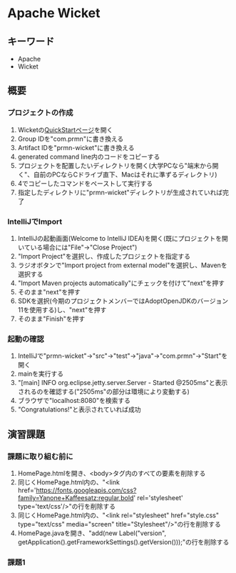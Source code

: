 # Apache Wicket

## キーワード

* Apache
* Wicket

## 概要

### プロジェクトの作成

1. Wicketの[QuickStartページ](https://wicket.apache.org/start/quickstart.html)を開く
2. Group IDを"com.prmn"に書き換える
3. Artifact IDを"prmn-wicket"に書き換える
4. generated command line内のコードをコピーする
5. プロジェクトを配置したいディレクトリを開く(大学PCなら"端末から開く"、自前のPCならCドライブ直下、Macはそれに準ずるディレクトリ)
6. 4でコピーしたコマンドをペーストして実行する
7. 指定したディレクトリに"prmn-wicket"ディレクトリが生成されていれば完了

### IntelliJでImport

1. IntelliJの起動画面(Welcome to IntelliJ IDEA)を開く(既にプロジェクトを開いている場合には"File"->"Close Project")
2. "Import Project"を選択し、作成したプロジェクトを指定する
3. ラジオボタンで"Import project from external model"を選択し、Mavenを選択する
4. "Import Maven projects automatically"にチェックを付けて"next"を押す
5. そのまま"next"を押す
6. SDKを選択(今期のプロジェクトメンバーではAdoptOpenJDKのバージョン11を使用する)し、"next"を押す
7. そのまま"Finish"を押す

### 起動の確認

1. IntelliJで"prmn-wicket"->"src"->"test"->"java"->"com.prmn"->"Start"を開く
2. mainを実行する
3. "\[main] INFO org.eclipse.jetty.server.Server - Started @2505ms"と表示されるのを確認する("2505ms"の部分は環境により変動する)
4. ブラウザで"localhost:8080"を検索する
5. "Congratulations!"と表示されていれば成功

## 演習課題

### 課題に取り組む前に

1. HomePage.htmlを開き、\<body>タグ内のすべての要素を削除する
2. 同じくHomePage.html内の、"\<link href='https://fonts.googleapis.com/css?family=Yanone+Kaffeesatz:regular,bold' rel='stylesheet' type='text/css'/>"の行を削除する
3. 同じくHomePage.html内の、"\<link rel="stylesheet" href="style.css" type="text/css" media="screen" title="Stylesheet"/>"の行を削除する
4. HomePage.javaを開き、"add(new Label("version", getApplication().getFrameworkSettings().getVersion()));"の行を削除する

### 課題1

